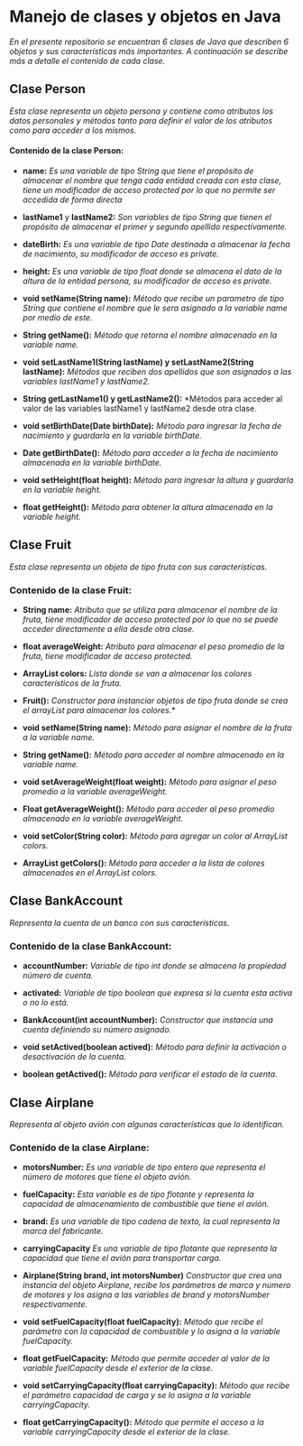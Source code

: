 # Manejo de clases y objetos en Java

*En el presente repositorio se encuentran 6 clases de Java que describen 6 
objetos y sus características más importantes. A continuación se describe más a detalle el contenido de cada clase.*
## Clase Person 

*Esta clase representa un objeto persona y contiene como atributos los datos personales y métodos  tanto para definir el valor de los atributos como para acceder a los mismos.*

#### Contenido de la clase Person:

- **name:** *Es una variable de tipo String que tiene el propósito de almacenar el nombre que tenga cada entidad creada con esta clase, tiene un modificador de acceso protected por lo que no permite ser accedida de forma directa* 

- **lastName1** y **lastName2:** *Son variables de tipo String que tienen el propósito de almacenar el primer y segundo apellido respectivamente.*

- **dateBirth:** *Es una variable de tipo Date destinada a almacenar la fecha de nacimiento, su modificador de acceso es private.*

- **height:** *Es una variable de tipo float donde se almacena el dato de la altura de la entidad persona, su modificador de acceso es private.*

- **void setName(String name):** *Método que recibe un parametro de tipo String que contiene el nombre que le sera asignado a la variable name por medio de este.* 
 
- **String getName():** *Método que retorna el nombre almacenado en la variable name.*

- **void setLastName1(String lastName) y setLastName2(String lastName):** *Métodos que reciben dos apellidos que son asignados a las variables lastName1 y lastName2.*

- **String getLastName1() y getLastName2():** *Métodos para acceder al valor de las variables lastName1 y lastName2 desde otra clase.

- **void setBirthDate(Date birthDate):** *Método para ingresar la fecha de nacimiento y guardarla en la variable birthDate.*

- **Date getBirthDate():** *Método para acceder a la fecha de nacimiento almacenada en la variable birthDate.*

- **void setHeight(float height):** *Método para ingresar la altura y guardarla en la variable height.*

- **float getHeight():** *Método para obtener la altura almacenada en la variable height.*

## Clase Fruit

*Esta clase representa un objeto de tipo fruta con sus características.*

### Contenido de la clase Fruit:

- **String name:** *Atributo que se utiliza para almacenar el nombre de la fruta, tiene modificador de acceso protected por lo que no se puede acceder directamente a ella desde otra clase.*

- **float averageWeight:** *Atributo para almacenar el peso promedio de la fruta, tiene modificador de acceso protected.*

- **ArrayList<String> colors:** *Lista donde se van a almacenar los colores característicos de la fruta.*
  
- **Fruit():** *Constructor para instanciar objetos de tipo fruta donde se crea el arrayList para almacenar los colores.**
  
- **void setName(String name):** *Método para asignar el nombre de la fruta a la variable name.*
  
- **String getName():** *Método para acceder al nombre almacenado en la variable name.*
  
- **void setAverageWeight(float weight):** *Método para asignar el peso promedio a la variable averageWeight.*
  
- **Float getAverageWeight():** *Método para acceder al peso promedio almacenado en la variable averageWeight.*
  
- **void setColor(String color):** *Método para agregar un color al ArrayList colors.*
  
- **ArrayList <String> getColors():** *Método para acceder a la lista de colores almacenados en el ArrayList colors.*

## Clase BankAccount

*Representa la cuenta de un banco con sus características.*

### Contenido de la clase BankAccount:

- **accountNumber:** *Variable de tipo int donde se almacena la propiedad número de cuenta.*

- **activated:** *Variable de tipo boolean que expresa si la cuenta esta activa o no lo está.*

- **BankAccount(int accountNumber):** *Constructor que instancia una cuenta definiendo su número asignado.*

- **void setActived(boolean actived):** *Método para definir la activación o desactivación de la cuenta.*

- **boolean getActived():** *Método para verificar el estado de la cuenta.*

## Clase Airplane

*Representa al objeto avión con algunas características que lo identifican.*

### Contenido de la clase Airplane:

- **motorsNumber:** *Es una variable de tipo entero que representa el número de motores que tiene el objeto avión.*

- **fuelCapacity:** *Esta variable es de tipo flotante y representa la capacidad de almacenamiento de combustible que tiene el avión.*

- **brand:** *Es una variable de tipo cadena de texto, la cual representa la marca del fabricante.*

- **carryingCapacity** *Es una variable de tipo flotante que representa la capacidad que tiene el avión para transportar carga.*

- **Airplane(String brand, int motorsNumber)** *Constructor que crea una instancia del objeto Airplane, recibe los parámetros de marca y número de motores y los asigna a las variables de brand y motorsNumber respectivamente.*

- **void setFuelCapacity(float fuelCapacity):** *Método que recibe el parámetro con la capacidad de combustible y lo asigna a la variable fuelCapacity.*

- **float getFuelCapacity:** *Método que permite acceder al valor de la variable fuelCapacity desde el exterior de la clase.*

- **void setCarryingCapacity(float carryingCapacity):** *Método que recibe el parámetro capacidad de carga y se lo asigna a la variable carryingCapacity.*

- **float getCarryingCapacity():** *Método que permite el acceso a la variable carryingCapacity desde el exterior de la clase.*
